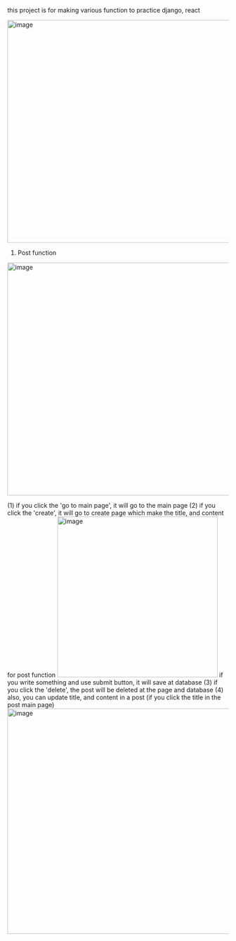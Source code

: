 this project is for making various function to practice django, react

<img width="506" alt="image" src="https://user-images.githubusercontent.com/31798849/210191280-c336087a-d73d-474f-aa88-81f2263c6fbb.png">

1. Post function

<img width="529" alt="image" src="https://user-images.githubusercontent.com/31798849/210191336-1bc30f09-878b-4bea-8dd9-b7d0a62734ed.png">

(1) if you click the 'go to main page', it will go to the main page
(2) if you click the 'create', it will go to create page which make the title, and content for post function
<img width="365" alt="image" src="https://user-images.githubusercontent.com/31798849/210191393-5baa2045-69de-4a3e-9f55-cb7e10c663a9.png">
    if you write something and use submit button, it will save at database
(3) if you click the 'delete', the post will be deleted at the page and database
(4) also, you can update title, and content in a post (if you click the title in the post main page)
<img width="512" alt="image" src="https://user-images.githubusercontent.com/31798849/210191440-f40ce0cb-1b06-4081-9bac-436e3cc4b84c.png">
